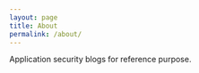 ```yaml
---
layout: page
title: About
permalink: /about/
---
```


Application security blogs for reference purpose. 